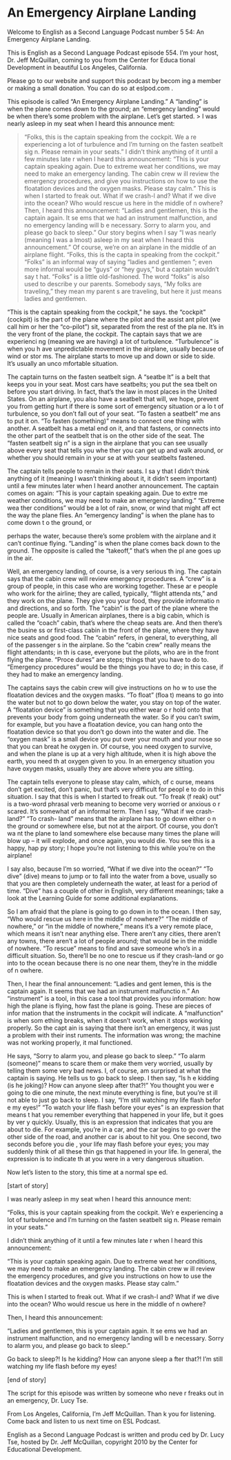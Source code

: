 # An Emergency Airplane Landing

Welcome to English as a Second Language Podcast number 5 54: An Emergency Airplane Landing.

This is English as a Second Language Podcast episode 554.  I’m your host, Dr. Jeff McQuillan, coming to you from the Center for Educa tional Development in beautiful Los Angeles, California.

Please go to our website and support this podcast by becom ing a member or making a small donation.  You can do so at eslpod.com .

This episode is called “An Emergency Airplane Landing.”  A “landing” is when the plane comes down to the ground; an “emergency landing” would be when there’s some problem with the airplane.  Let’s get started. > I was nearly asleep in my seat when I heard this announce ment:
> “Folks, this is the captain speaking from the cockpit.  We a re experiencing a lot of turbulence and I’m turning on the fasten seatbelt sig n.  Please remain in your seats.”
> I didn’t think anything of it until a few minutes late r when I heard this announcement:
> “This is your captain speaking again.  Due to extreme weat her conditions, we may need to make an emergency landing.  The cabin crew w ill review the emergency procedures, and give you instructions on how to use  the floatation devices and the oxygen masks.  Please stay calm.”
> This is when I started to freak out.  What if we crash-l and?  What if we dive into the ocean?  Who would rescue us here in the middle of n owhere?
> Then, I heard this announcement:
> “Ladies and gentlemen, this is the captain again.  It se ems that we had an instrument malfunction, and no emergency landing will b e necessary.  Sorry to alarm you, and please go back to sleep.”
> Our story begins when I say “I was nearly (meaning I was a lmost) asleep in my seat when I heard this announcement.”  Of course, we’re on an airplane in the middle of an airplane flight.  “Folks, this is the capta in speaking from the cockpit.” “Folks” is an informal way of saying “ladies and gentlemen ”; even more informal would be “guys” or “hey guys,” but a captain wouldn’t say t hat.  “Folks” is a little old-fashioned.  The word “folks” is also used to describe y our parents. Somebody says, “My folks are traveling,” they mean my parent s are traveling, but here it just means ladies and gentlemen.

“This is the captain speaking from the cockpit,” he says.  the “cockpit” (cockpit) is the part of the plane where the pilot and the assist ant pilot (we call him or her the “co-pilot”) sit, separated from the rest of the pla ne.  It’s in the very front of the plane, the cockpit.  The captain says that we are experienci ng (meaning we are having) a lot of turbulence.  “Turbulence” is when you h ave unpredictable movement in the airplane, usually because of wind or stor ms.  The airplane starts to move up and down or side to side.  It’s usually an unco mfortable situation.

The captain turns on the fasten seatbelt sign.  A “seatbe lt” is a belt that keeps you in your seat.  Most cars have seatbelts; you put the sea tbelt on before you start driving.  In fact, that’s the law in most places in the United States.  On an airplane, you also have a seatbelt that will, we hope,  prevent you from getting hurt if there is some sort of emergency situation or a lo t of turbulence, so you don’t fall out of your seat.  “To fasten a seatbelt” me ans to put it on.  “To fasten (something)” means to connect one thing with another.  A seatbelt has a metal end on it, and that fastens, or connects into the other  part of the seatbelt that is on the other side of the seat.  The “fasten seatbelt sig n” is a sign in the airplane that you can see usually above every seat that tells you whe ther you can get up and walk around, or whether you should remain in your se at with your seatbelts fastened.

The captain tells people to remain in their seats.  I sa y that I didn’t think anything of it (meaning I wasn’t thinking about it, it didn’t seem important) until a few minutes later when I heard another announcement.  The  captain comes on again: “This is your captain speaking again.  Due to extre me weather conditions, we may need to make an emergency landing.”  “Extreme wea ther conditions” would be a lot of rain, snow, or wind that might aff ect the way the plane flies.  An “emergency landing” is when the plane has to come down t o the ground, or

 perhaps the water, because there’s some problem with the airplane and it can’t continue flying.  “Landing” is when the plane comes back down to the ground. The opposite is called the “takeoff,” that’s when the pl ane goes up in the air.

Well, an emergency landing, of course, is a very serious th ing.  The captain says that the cabin crew will review emergency procedures.  A  “crew” is a group of people, in this case who are working together.  These ar e people who work for the airline; they are called, typically, “flight attenda nts,” and they work on the plane.  They give you your food, they provide informatio n and directions, and so forth.  The “cabin” is the part of the plane where the people are.  Usually in American airplanes, there is a big cabin, which is called  the “coach” cabin, that’s where the cheap seats are.  And then there’s the busine ss or first-class cabin in the front of the plane, where they have nice seats and good food.  The “cabin” refers, in general, to everything, all of the passenger s in the airplane.  So the “cabin crew” really means the flight attendants; in th is case, everyone but the pilots, who are in the front flying the plane.  “Proce dures” are steps; things that you have to do to.  “Emergency procedures” would be the things you have to do; in this case, if they had to make an emergency landing.

The captains says the cabin crew will give instructions on ho w to use the floatation devices and the oxygen masks.  “To float” (floa t) means to go into the water but not to go down below the water, you stay on top of the water.  A “floatation device” is something that you either wear o r hold onto that prevents your body from going underneath the water.  So if you  can’t swim, for example, but you have a floatation device, you can hang onto the  floatation device so that you don’t go down into the water and die.  The “oxygen  mask” is a small device you put over your mouth and your nose so that you can breat he oxygen in.  Of course, you need oxygen to survive, and when the plane is up  at a very high altitude, when it is high above the earth, you need th at oxygen given to you.  In an emergency situation you have oxygen masks, usually they are above where you are sitting.

The captain tells everyone to please stay calm, which, of c ourse, means don’t get excited, don’t panic, but that’s very difficult for peopl e to do in this situation.  I say that this is when I started to freak out.  “To freak (f reak) out” is a two-word phrasal verb meaning to become very worried or anxious o r scared.  It’s somewhat of an informal term.  Then I say, “What if we  crash-land?”  “To crash- land” means that the airplane has to go down either o n the ground or somewhere else, but not at the airport.  Of course, you don’t wa nt the plane to land somewhere else because many times the plane will blow up  – it will explode, and once again, you would die.  You see this is a happy, hap py story; I hope you’re not listening to this while you’re on the airplane!

 I say also, because I’m so worried, “What if we dive into  the ocean?”  “To dive” (dive) means to jump or to fall into the water from a bove, usually so that you are then completely underneath the water, at least for a period of time.  “Dive” has a couple of other in English, very different meanings; take  a look at the Learning Guide for some additional explanations.

So I am afraid that the plane is going to go down in to the ocean.  I then say, “Who would rescue us here in the middle of nowhere?”  “The middle of nowhere,” or “in the middle of nowhere,” means it’s a very remote  place, which means it isn’t near anything else.  There aren’t any cities, there  aren’t any towns, there aren’t a lot of people around; that would be in the  middle of nowhere.  “To rescue” means to find and save someone who’s in a difficult  situation.  So, there’ll be no one to rescue us if they crash-land or go into to the ocean because there is no one near them, they’re in the middle of n owhere.

Then, I hear the final announcement: “Ladies and gent lemen, this is the captain again.  It seems that we had an instrument malfunctio n.”  An “instrument” is a tool, in this case a tool that provides you information:  how high the plane is flying, how fast the plane is going.  These are pieces of infor mation that the instruments in the cockpit will indicate.  A “malfunction” is when som ething breaks, when it doesn’t work, when it stops working properly.  So the capt ain is saying that there isn’t an emergency, it was just a problem with their inst ruments.  The information was wrong; the machine was not working properly, it mal functioned.

He says, “Sorry to alarm you, and please go back to sleep.”  “To alarm (someone)” means to scare them or make them very worried,  usually by telling them some very bad news.  I, of course, am surprised at what the captain is saying.  He tells us to go back to sleep.  I then say, “Is h e kidding (is he joking)? How can anyone sleep after that?!”  You thought you wer e going to die one minute, the next minute everything is fine, but you’re st ill not able to just go back to sleep.  I say, “I’m still watching my life flash befor e my eyes!”  “To watch your life flash before your eyes” is an expression that means t hat you remember everything that happened in your life, but it goes by ver y quickly.  Usually, this is an expression that indicates that you are about to die.  For example, you’re in a car, and the car begins to go over the other side of the road, and another car is about to hit you.  One second, two seconds before you die , your life may flash before your eyes; you may suddenly think of all these thin gs that happened in your life.  In general, the expression is to indicate th at you were in a very dangerous situation.

Now let’s listen to the story, this time at a normal spe ed.

 [start of story]

I was nearly asleep in my seat when I heard this announce ment:

“Folks, this is your captain speaking from the cockpit.  We’r e experiencing a lot of turbulence and I’m turning on the fasten seatbelt sig n.  Please remain in your seats.”

I didn’t think anything of it until a few minutes late r when I heard this announcement:

“This is your captain speaking again.  Due to extreme weat her conditions, we may need to make an emergency landing.  The cabin crew w ill review the emergency procedures, and give you instructions on how to use  the floatation devices and the oxygen masks.  Please stay calm.”

This is when I started to freak out.  What if we crash-l and?  What if we dive into the ocean?  Who would rescue us here in the middle of n owhere?

Then, I heard this announcement:

“Ladies and gentlemen, this is your captain again.  It se ems we had an instrument malfunction, and no emergency landing will b e necessary.  Sorry to alarm you, and please go back to sleep.”

Go back to sleep?!  Is he kidding?  How can anyone sleep a fter that?!  I’m still watching my life flash before my eyes!

[end of story]

The script for this episode was written by someone who neve r freaks out in an emergency, Dr. Lucy Tse.

From Los Angeles, California, I’m Jeff McQuillan.  Than k you for listening.  Come back and listen to us next time on ESL Podcast.

English as a Second Language Podcast is written and produ ced by Dr. Lucy Tse, hosted by Dr. Jeff McQuillan, copyright 2010 by the Center  for Educational Development.

